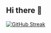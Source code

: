 ## Hi there 👋
[![GitHub Streak](https://streak-stats.demolab.com?user=carmaa10&theme=tokyonight&short_numbers=true)](https://git.io/streak-stats)
<!--

go to this website to make more changes later: https://dev.to/puenehfaith/how-to-beautifully-organize-your-github-profile-dha

**carmaa10/carmaa10** is a ✨ _special_ ✨ repository because its `README.md` (this file) appears on your GitHub profile.

Here are some ideas to get you started:

- 🔭 I’m currently working on ...
- 🌱 I’m currently learning ...
- 👯 I’m looking to collaborate on ...
- 🤔 I’m looking for help with ...
- 💬 Ask me about ...
- 📫 How to reach me: ...
- 😄 Pronouns: ...
- ⚡ Fun fact: ...
-->
